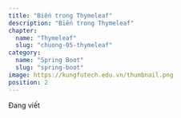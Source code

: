 ```yaml
---
title: "Biến trong Thymeleaf"
description: "Biến trong Thymeleaf"
chapter:
  name: "Thymeleaf"
  slug: "chuong-05-thymeleaf"
category:
  name: "Spring Boot"
  slug: "spring-boot"
image: https://kungfutech.edu.vn/thumbnail.png
position: 2
---
```


Đang viết

